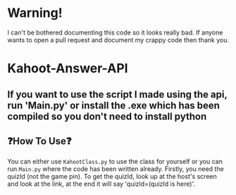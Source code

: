 # Warning!
I can't be bothered documenting this code so it looks really bad. If anyone wants to open a pull request and document my crappy code then thank you.

# Kahoot-Answer-API

## If you want to use the script I made using the api, run 'Main.py' or install the .exe which has been compiled so you don't need to install python

## ❓How To Use❓
You can either use `KahootClass.py` to use the class for yourself
or you can run `Main.py` where the code has been written already.
Firstly, you need the quizId (not the game pin).
To get the quizId, look up at the host's screen and look at the link,
at the end it will say 'quizId=(quizId is here)'.
